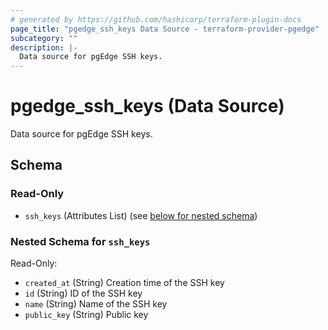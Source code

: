 ```yaml
---
# generated by https://github.com/hashicorp/terraform-plugin-docs
page_title: "pgedge_ssh_keys Data Source - terraform-provider-pgedge"
subcategory: ""
description: |-
  Data source for pgEdge SSH keys.
---
```


# pgedge_ssh_keys (Data Source)

Data source for pgEdge SSH keys.



<!-- schema generated by tfplugindocs -->
## Schema

### Read-Only

- `ssh_keys` (Attributes List) (see [below for nested schema](#nestedatt--ssh_keys))

<a id="nestedatt--ssh_keys"></a>
### Nested Schema for `ssh_keys`

Read-Only:

- `created_at` (String) Creation time of the SSH key
- `id` (String) ID of the SSH key
- `name` (String) Name of the SSH key
- `public_key` (String) Public key

